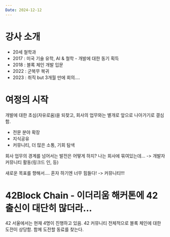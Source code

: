 ```yaml
---
Date: 2024-12-12
---
```

# 강사 소개

- 20세 철학과
- 2017 : 미국 기술 유학, AI & 철학 - 개발에 대한 동기 획득
- 2018 : 블록 체인 개발 입문
- 2022 : 군복무 복귀
- 2023 : 취직 but 3개월 만에 회의....

# 여정의 시작
개발에 대한 초심(자유로움)을 되찾고, 회사의 업무와는 별개로 앞으로 나아가기로 결심함. 

- 전문 분야 확장
- 지식공유
- 커뮤니티, 더 많은 소통, 기회 탐색

회사 업무의 경계를 넘어서는 발전은 어떻게 하지? 나는 회사에 묶여있는데...
->  개발자 커뮤니티 활동(링크드 인, 등)

새로운 목표를 향해서.... 혼자 하기엔 너무 힘들다! -> 커뮤니티!!!

# 42Block Chain - 이더리움 해커톤에 42 출신이 대단히 많더라...

42 서울에서는 현재 4명이 진행하고 있음. 42 커뮤니티 전체적으로 블록 체인에 대한 도전이 상당함. 함께 도전할 동료를 찾는다.

